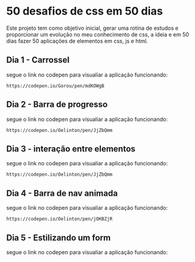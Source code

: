 # 50 desafios de css em 50 dias

Este projeto tem como objetivo inicial, gerar uma rotina de estudos e proporcionar um evolução no meu conhecimento de css, a ideia e em 50 dias fazer 50 aplicações de elementos em css, js e html.

## Dia 1 - Carrossel
segue o link no codepen para visualiar a aplicação funcionando:

    https://codepen.io/Gorou/pen/mdKOWgB
    
## Dia 2 - Barra de progresso
segue o link no codepen para visualiar a aplicação funcionando:

    https://codepen.io/Oelinton/pen/JjZbQmm

## Dia 3 - interação entre elementos
segue o link no codepen para visualiar a aplicação funcionando:

    https://codepen.io/Oelinton/pen/JjZbQmm
    
 ## Dia 4 - Barra de nav animada
segue o link no codepen para visualiar a aplicação funcionando:

    https://codepen.io/Oelinton/pen/jOKBZjR

 ## Dia 5 - Estilizando um form
segue o link no codepen para visualiar a aplicação funcionando: